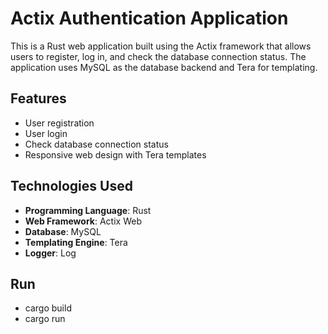 # Actix Authentication Application

This is a Rust web application built using the Actix framework that allows users to register, log in, and check the database connection status. The application uses MySQL as the database backend and Tera for templating.

## Features

- User registration
- User login
- Check database connection status
- Responsive web design with Tera templates

## Technologies Used

- **Programming Language**: Rust
- **Web Framework**: Actix Web
- **Database**: MySQL
- **Templating Engine**: Tera
- **Logger**: Log

## Run

- cargo build
- cargo run
